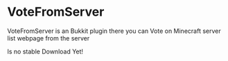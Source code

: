VoteFromServer
==============

VoteFromServer is an Bukkit plugin there you can Vote on Minecraft server list webpage from the server

Is no stable Download Yet!
